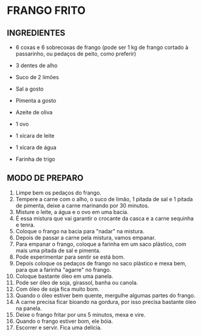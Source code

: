# FRANGO FRITO

## INGREDIENTES

- 6 coxas e 6 sobrecoxas de frango (pode ser 1 kg de frango cortado à passarinho, ou pedaços de peito, como preferir)

- 3 dentes de alho

- Suco de 2 limões

- Sal a gosto

- Pimenta a gosto

- Azeite de oliva

- 1 ovo

- 1 xícara de leite

- 1 xícara de água

- Farinha de trigo

  



## MODO DE PREPARO

1. Limpe bem os pedaços do frango.
2. Tempere a carne com o alho, o suco de limão, 1 pitada de sal e 1 pitada de pimenta, deixe a carne marinando por 30 minutos.
3. Misture o leite, a água e o ovo em uma bacia.
4. É essa mistura que vai garantir o crocante da casca e a carne sequinha e tenra.
5. Coloque o frango na bacia para "nadar" na mistura.
6. Depois de passar a carne pela mistura, vamos empanar.
7. Para empanar o frango, coloque a farinha em um saco plástico, com mais uma pitada de sal e pimenta.
8. Pode experimentar para sentir se está bom.
9. Depois coloque os pedaços de frango no saco plástico e mexa bem, para que a farinha "agarre" no frango.
10. Coloque bastante óleo em uma panela.
11. Pode ser óleo de soja, girassol, banha ou canola.
12. Com óleo de soja fica muito bom.
13. Quando o óleo estiver bem quente, mergulhe algumas partes do frango.
14. A carne precisa ficar bioando na gordura, por isso precisa bastante óleo na panela.
15. Deixe o frango fritar por uns 5 minutos, mexa e vire.
16. Quando o frango estiver bom, ele bóia.
17. Escorrer e servir. Fica uma delícia.